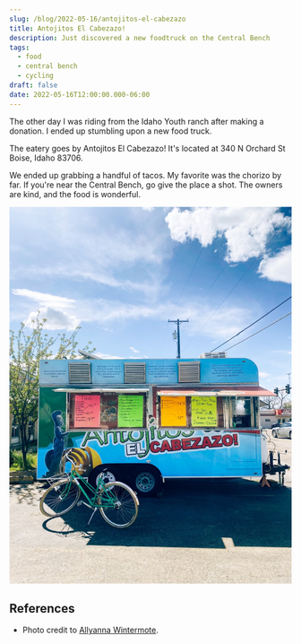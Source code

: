```yaml
---
slug: /blog/2022-05-16/antojitos-el-cabezazo
title: Antojitos El Cabezazo!
description: Just discovered a new foodtruck on the Central Bench
tags:
  - food
  - central bench
  - cycling
draft: false
date: 2022-05-16T12:00:00.000-06:00
---
```


The other day I was riding from the Idaho Youth ranch after making a donation. I ended up stumbling upon a new food truck.

The eatery goes by Antojitos El Cabezazo! It's located at 340 N Orchard St Boise, Idaho 83706.

We ended up grabbing a handful of tacos. My favorite was the chorizo by far. If you're near the Central Bench, go give the place a shot. The owners are kind, and the food is wonderful.

![](./antojitos-elcabezazo!.jpg)

## References

- Photo credit to [Allyanna Wintermote](https://allyanna.world).
